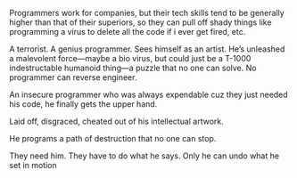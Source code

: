 Programmers work for companies, but their tech skills tend to be generally higher than that of their superiors, so they can pull off shady things like programming a virus to delete all the code if i ever get fired, etc.

A terrorist. A genius programmer. Sees himself as an artist. He’s unleashed a malevolent force—maybe a bio virus, but could just be a T-1000 indestructable humanoid thing—a puzzle that no one can solve. No programmer can reverse engineer.

An insecure programmer who was always expendable cuz they just needed his code, he finally gets the upper hand.

Laid off, disgraced, cheated out of his intellectual artwork.

He programs a path of destruction that no one can stop.

They need him. They have to do what he says. Only he can undo what he set in motion